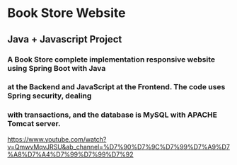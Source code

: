 # Book Store Website

## Java + Javascript Project

### A Book Store complete implementation responsive website using Spring Boot with Java
### at the Backend and JavaScript at the Frontend. The code uses Spring security, dealing
### with transactions, and the database is MySQL with APACHE Tomcat server.

https://www.youtube.com/watch?v=QmwvMqvJRSU&ab_channel=%D7%90%D7%9C%D7%99%D7%A9%D7%A8%D7%A4%D7%99%D7%99%D7%92

